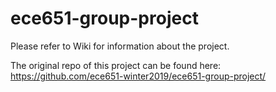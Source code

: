 # ece651-group-project
Please refer to Wiki for information about the project.

The original repo of this project can be found here: https://github.com/ece651-winter2019/ece651-group-project/
